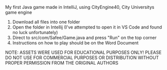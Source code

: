 My first Java game made in IntelliJ, using CityEngine40, City Universitys game engine
1. Download all files into one folder
2. Open the folder in Intellij (I've attempted to open it in VS Code and found no luck unfortunately)
3. Direct to src/com/Safee/Game.java and press "Run" on the top corner
4. Instructions on how to play should be on the Word Document

NOTE: ASSETS WERE USED FOR EDUCATIONAL PURPOSES ONLY! PLEASE DO NOT USE FOR COMMERCIAL PURPOSES OR DISTRIBUTION WITHOUT PROPER PERMISSION FROM THE ORIGINAL AUTHORS
